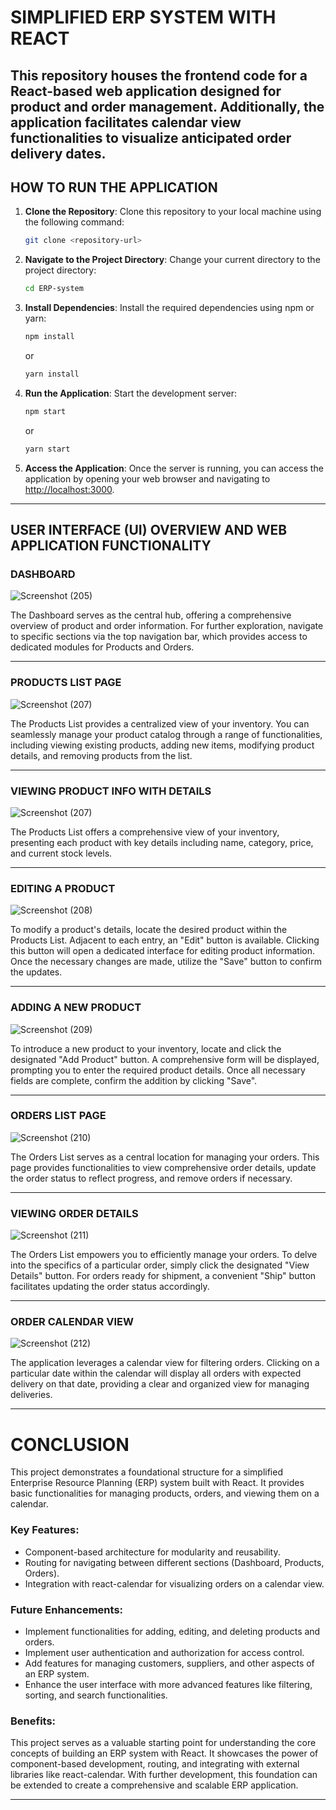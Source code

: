 # SIMPLIFIED ERP SYSTEM WITH REACT

This repository houses the frontend code for a React-based web application designed for product and order management. Additionally, the application facilitates calendar view functionalities to visualize anticipated order delivery dates.
---
## HOW TO RUN THE APPLICATION

1. **Clone the Repository**: Clone this repository to your local machine using the following command:

   ```bash
   git clone <repository-url>
   ```

2. **Navigate to the Project Directory**: Change your current directory to the project directory:

   ```bash
   cd ERP-system
   ```

3. **Install Dependencies**: Install the required dependencies using npm or yarn:

   ```bash
   npm install
   ```

   or

   ```bash
   yarn install
   ```

4. **Run the Application**: Start the development server:

   ```bash
   npm start
   ```

   or

   ```bash
   yarn start
   ```

5. **Access the Application**: Once the server is running, you can access the application by opening your web browser and navigating to [http://localhost:3000](http://localhost:3000).
---
## USER INTERFACE (UI) OVERVIEW AND WEB APPLICATION FUNCTIONALITY

### DASHBOARD

![Screenshot (205)](https://github.com/RishabhJain2404/SIMPLIFIED-ERP-SYSTEM-WITH-REACT/assets/127675963/8a5b7811-eacd-4e3a-966e-070c582d7944)


The Dashboard serves as the central hub, offering a comprehensive overview of product and order information.  For further exploration, navigate to specific sections via the top navigation bar, which provides access to dedicated modules for Products and Orders.

---

### PRODUCTS LIST PAGE

![Screenshot (207)](https://github.com/RishabhJain2404/SIMPLIFIED-ERP-SYSTEM-WITH-REACT/assets/127675963/aa963356-ba2e-4390-81f4-1e1ed2061d32)


The Products List provides a centralized view of your inventory. You can seamlessly manage your product catalog through a range of functionalities, including viewing existing products, adding new items, modifying product details, and removing products from the list.

---

### VIEWING PRODUCT INFO WITH DETAILS


![Screenshot (207)](https://github.com/RishabhJain2404/SIMPLIFIED-ERP-SYSTEM-WITH-REACT/assets/127675963/b1b3addb-c5ee-4297-9eca-45a78e19828d)

The Products List offers a comprehensive view of your inventory, presenting each product with key details including name, category, price, and current stock levels.

---

### EDITING A PRODUCT

![Screenshot (208)](https://github.com/RishabhJain2404/SIMPLIFIED-ERP-SYSTEM-WITH-REACT/assets/127675963/f3ef4c39-974f-4f08-a1ee-1c066199924d)


To modify a product's details, locate the desired product within the Products List.  Adjacent to each entry, an "Edit" button is available. Clicking this button will open a dedicated interface for editing product information.  Once the necessary changes are made, utilize the "Save" button to confirm the updates.

---

### ADDING A NEW PRODUCT

![Screenshot (209)](https://github.com/RishabhJain2404/SIMPLIFIED-ERP-SYSTEM-WITH-REACT/assets/127675963/c0575537-a654-4830-bfb8-d4983dfb11e5)

To introduce a new product to your inventory, locate and click the designated "Add Product" button.  A comprehensive form will be displayed, prompting you to enter the required product details.  Once all necessary fields are complete,  confirm the addition by clicking "Save".

---

### ORDERS LIST PAGE

![Screenshot (210)](https://github.com/RishabhJain2404/SIMPLIFIED-ERP-SYSTEM-WITH-REACT/assets/127675963/33ca0024-9746-4068-b2c7-98d396550b1f)

The Orders List serves as a central location for managing your orders. This page provides functionalities to view comprehensive order details, update the order status to reflect progress, and remove orders if necessary.

---

### VIEWING ORDER DETAILS

![Screenshot (211)](https://github.com/RishabhJain2404/SIMPLIFIED-ERP-SYSTEM-WITH-REACT/assets/127675963/327022b3-1c3b-4e93-a51a-a708cad8fcfc)

The Orders List empowers you to efficiently manage your orders. To delve into the specifics of a particular order, simply click the designated "View Details" button.  For orders ready for shipment, a convenient "Ship" button facilitates updating the order status accordingly.

---

### ORDER CALENDAR VIEW

![Screenshot (212)](https://github.com/RishabhJain2404/SIMPLIFIED-ERP-SYSTEM-WITH-REACT/assets/127675963/37ec9c50-0c44-4268-bd39-f2b30264b02e)

The application leverages a calendar view for filtering orders. Clicking on a particular date within the calendar will display all orders with expected delivery on that date, providing a clear and organized view for managing deliveries.

---

# CONCLUSION

This project demonstrates a foundational structure for a simplified Enterprise Resource Planning (ERP) system built with React. It provides basic functionalities for managing products, orders, and viewing them on a calendar.

### Key Features:

- Component-based architecture for modularity and reusability.
- Routing for navigating between different sections (Dashboard, Products, Orders).
- Integration with react-calendar for visualizing orders on a calendar view.

### Future Enhancements:

- Implement functionalities for adding, editing, and deleting products and orders.
- Implement user authentication and authorization for access control.
- Add features for managing customers, suppliers, and other aspects of an ERP system.
- Enhance the user interface with more advanced features like filtering, sorting, and search functionalities.

### Benefits:

This project serves as a valuable starting point for understanding the core concepts of building an ERP system with React. It showcases the power of component-based development, routing, and integrating with external libraries like react-calendar. With further development, this foundation can be extended to create a comprehensive and scalable ERP application.

---
